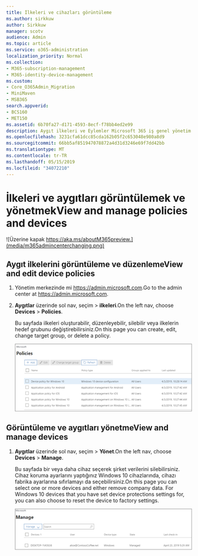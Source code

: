```yaml
---
title: İlkeleri ve cihazları görüntüleme
ms.author: sirkkuw
author: Sirkkuw
manager: scotv
audience: Admin
ms.topic: article
ms.service: o365-administration
localization_priority: Normal
ms.collection:
- M365-subscription-management
- M365-identity-device-management
ms.custom:
- Core_O365Admin_Migration
- MiniMaven
- MSB365
search.appverid:
- BCS160
- MET150
ms.assetid: 6b70fa27-d171-4593-8ecf-f78bb4ed2e99
description: Aygıt ilkeleri ve Eylemler Microsoft 365 iş genel yönetim credintials ile oturum açarak görüntüleyin.
ms.openlocfilehash: 3231cfa61dcc85cda162b05f2c653048e980a8d9
ms.sourcegitcommit: 66bb5af851947078872a4d31d3246e69f7dd42bb
ms.translationtype: MT
ms.contentlocale: tr-TR
ms.lasthandoff: 05/15/2019
ms.locfileid: "34072210"
---
```

# <a name="view-and-manage-policies-and-devices"></a><span data-ttu-id="3e96f-103">İlkeleri ve aygıtları görüntülemek ve yönetmek</span><span class="sxs-lookup"><span data-stu-id="3e96f-103">View and manage policies and devices</span></span>

![Üzerine kapak https://aka.ms/aboutM365preview.](media/m365admincenterchanging.png)

## <a name="view-and-edit-device-policies"></a><span data-ttu-id="3e96f-105">Aygıt ilkelerini görüntüleme ve düzenleme</span><span class="sxs-lookup"><span data-stu-id="3e96f-105">View and edit device policies</span></span>

1.  <span data-ttu-id="3e96f-106">Yönetim merkezinde mi <a href="https://go.microsoft.com/fwlink/p/?linkid=837890" target="_blank">https://admin.microsoft.com</a>.</span><span class="sxs-lookup"><span data-stu-id="3e96f-106">Go to the admin center at <a href="https://go.microsoft.com/fwlink/p/?linkid=837890" target="_blank">https://admin.microsoft.com</a>.</span></span>
2. <span data-ttu-id="3e96f-107">**Aygıtlar** üzerinde sol nav, seçim \> **ilkeleri**.</span><span class="sxs-lookup"><span data-stu-id="3e96f-107">On the left nav, choose **Devices** \> **Policies**.</span></span>

    <span data-ttu-id="3e96f-108">Bu sayfada ilkeleri oluşturabilir, düzenleyebilir, silebilir veya ilkelerin hedef grubunu değiştirebilirsiniz.</span><span class="sxs-lookup"><span data-stu-id="3e96f-108">On this page you can create, edit, change target group, or delete a policy.</span></span>

    ![Screenshot of the Policies page](media/devicepolicies.png)
  
## <a name="view-and-manage-devices"></a><span data-ttu-id="3e96f-110">Görüntüleme ve aygıtları yönetme</span><span class="sxs-lookup"><span data-stu-id="3e96f-110">View and manage devices</span></span>


1. <span data-ttu-id="3e96f-111">**Aygıtlar** üzerinde sol nav, seçim \> **Yönet**.</span><span class="sxs-lookup"><span data-stu-id="3e96f-111">On the left nav, choose **Devices** \> **Manage**.</span></span> 
    
    <span data-ttu-id="3e96f-p101">Bu sayfada bir veya daha cihaz seçerek şirket verilerini silebilirsiniz. Cihaz koruma ayarlarını yaptığınız Windows 10 cihazlarında, cihazı fabrika ayarlarına sıfırlamayı da seçebilirsiniz.</span><span class="sxs-lookup"><span data-stu-id="3e96f-p101">On this page you can select one or more devices and either remove company data. For Windows 10 devices that you have set device protections settings for, you can also choose to reset the device to factory settings.</span></span>
  
   ![Sayfa aygıtları yönetme](media/devicesmanage.png)


